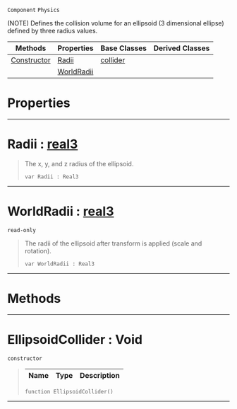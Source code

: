  `Component` `Physics`



(NOTE) Defines the collision volume for an ellipsoid (3 dimensional ellipse) defined by three radius values.

|Methods|Properties|Base Classes|Derived Classes|
|---|---|---|---|
|[ Constructor](ellipsoidcollider.md#ellipsoidcollider-void)|[ Radii](ellipsoidcollider.md#radii-zilch-engine-docume)|[collider](collider.md)| |
| |[ WorldRadii](ellipsoidcollider.md#worldradii-zilch-engine-d)| | |


 #  Properties


---  
 #  Radii : [real3](../nada_base_types/real3.md)

> The x, y, and z radius of the ellipsoid.
> ``` lang=cpp, name=Nada
> var Radii : Real3


---  
 #  WorldRadii : [real3](../nada_base_types/real3.md)

 `read-only`

> The radii of the ellipsoid after transform is applied (scale and rotation).
> ``` lang=cpp, name=Nada
> var WorldRadii : Real3


---  
 #  Methods


---  
 #  EllipsoidCollider : Void

 `constructor`

> 
> |Name|Type|Description|
> |---|---|---|
> ``` lang=cpp, name=Nada
> function EllipsoidCollider()
> ``` 


---  
 

 